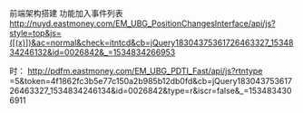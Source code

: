 前端架构搭建
功能加入事件列表
http://nuyd.eastmoney.com/EM_UBG_PositionChangesInterface/api/js?style=top&js=([(x)])&ac=normal&check=itntcd&cb=jQuery18304375361726463327_1534834246132&id=0026842&_=1534834266953

时：
http://pdfm.eastmoney.com/EM_UBG_PDTI_Fast/api/js?rtntype
=5&token=4f1862fc3b5e77c150a2b985b12db0fd&cb=jQuery18304375361726463327_1534834246134&id=0026842&type=r&iscr=false&_=1534834306911